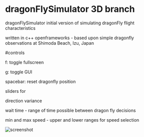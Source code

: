 # dragonFlySimulator 3D branch
dragonFlySimulator initial version of simulating dragonFly flight characteristics

written in c++ openframeworks - based upon simple dragonfly observations at Shimoda Beach, Izu, Japan

#controls

f: toggle fullscreen

g: toggle GUI

spacebar: reset dragonfly position

sliders for

direction variance

wait time - range of time possible between dragon fly decisions

min and max speed - upper and lower ranges for speed selection


![screenshot](http://buzzo.com/wp-content/uploads/2018/11/cone-dragonflies.png)



        
      
